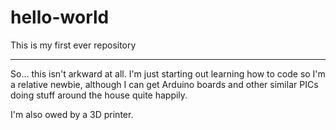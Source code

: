 # hello-world
This is my first ever repository

-------------------------------------
So...
this isn't arkward at all. I'm just starting out learning how to code so I'm a relative newbie, although I can get Arduino boards and other similar PICs doing stuff around the house quite happily.

I'm also owed by a 3D printer.
